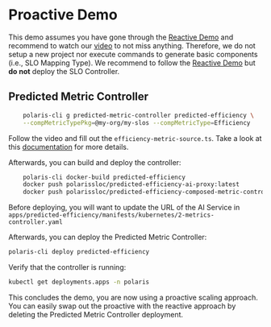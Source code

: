 # Proactive Demo

This demo assumes you have gone through the [Reactive Demo](Reactive-Demo.md) and recommend to watch our [video](https://www.youtube.com/watch?v=epgcMXS55tQ) to not miss anything.
Therefore, we do not setup a new project nor execute commands to generate basic components (i.e., SLO Mapping Type).
We recommend to follow the [Reactive Demo](Reactive-Demo.md) but **do not** deploy the SLO Controller.


## Predicted Metric Controller
```bash
    polaris-cli g predicted-metric-controller predicted-efficiency \
    --compMetricTypePkg=@my-org/my-slos --compMetricType=Efficiency 
```

Follow the video and fill out the `efficiency-metric-source.ts`.
Take a look at this [documentation](https://github.com/polaris-slo-cloud/polaris/blob/master/docs/features/cli.md#predicted-metric-controller) for more details.

Afterwards, you can build and deploy the controller:

```bash
    polaris-cli docker-build predicted-efficiency 
    docker push polarissloc/predicted-efficiency-ai-proxy:latest 
    docker push polarissloc/predicted-efficiency-composed-metric-controller:latest  
```

Before deploying, you will want to update the URL of the AI Service in `apps/predicted-efficiency/manifests/kubernetes/2-metrics-controller.yaml`

Afterwards, you can deploy the Predicted Metric Controller:

```bash
polaris-cli deploy predicted-efficiency
```

Verify that the controller is running:

```bash
kubectl get deployments.apps -n polaris
```

This concludes the demo, you are now using a proactive scaling approach.
You can easily swap out the proactive with the reactive approach by deleting the Predicted Metric Controller deployment.
